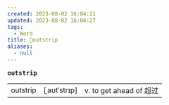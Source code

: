 ```yaml
---
created: 2023-08-02 16:04:21
updated: 2023-08-02 16:04:27
tags:
  - Word
title: 📖outstrip
aliases:
  - null
---
```


<pre><strong>outstrip</strong></pre>
|   |   |   |
|---|---|---|
|outstrip|[ˌaʊtˈstrɪp]|v. to get ahead of 超过|